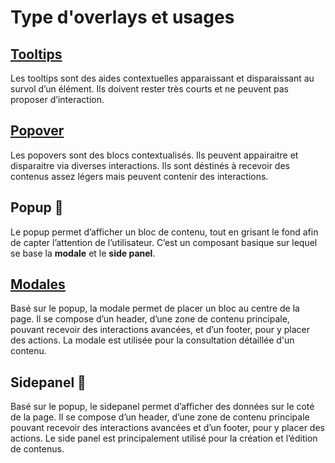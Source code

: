 # Type d'overlays et usages

## [Tooltips](/components/overlays/tooltips)

Les tooltips sont des aides contextuelles apparaissant et disparaissant au survol d’un élément. Ils doivent rester très courts et ne peuvent pas proposer d’interaction.

## [Popover](/components/overlays/popovers)

Les popovers sont des blocs contextualisés. Ils peuvent appairaitre et disparaitre via diverses interactions. Ils sont déstinés à recevoir des contenus assez légers mais peuvent contenir des interactions.

## Popup 🔨

Le popup permet d’afficher un bloc de contenu, tout en grisant le fond afin de capter l’attention de l’utilisateur. C’est un composant basique sur lequel se base la **modale** et le **side panel**.

## [Modales](/components/overlays/modals)

Basé sur le popup, la modale permet de placer un bloc au centre de la page. Il se compose d’un header, d’une zone de contenu principale, pouvant recevoir des interactions avancées, et d’un footer, pour y placer des actions. La modale est utilisée pour la consultation détaillée d'un contenu.

## Sidepanel 🔨

Basé sur le popup, le sidepanel permet d’afficher des données sur le coté de la page. Il se compose d’un header, d’une zone de contenu principale pouvant recevoir des interactions avancées et d’un footer, pour y placer des actions. Le side panel est principalement utilisé pour la création et l’édition de contenus.

